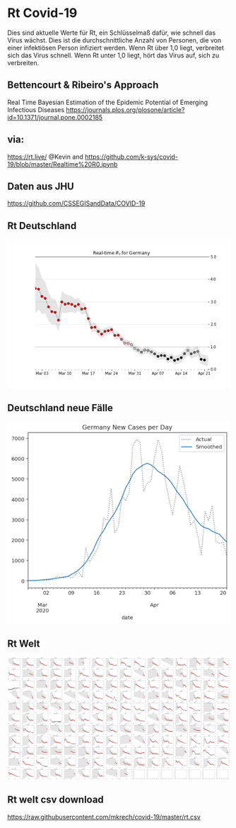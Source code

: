 # Rt Covid-19

Dies sind aktuelle Werte für Rt, ein Schlüsselmaß dafür, wie schnell das Virus wächst. Dies ist die durchschnittliche Anzahl von Personen, die von einer infektiösen Person infiziert werden. Wenn Rt über 1,0 liegt, verbreitet sich das Virus schnell. Wenn Rt unter 1,0 liegt, hört das Virus auf, sich zu verbreiten.

## Bettencourt & Ribeiro's Approach
Real Time Bayesian Estimation of the Epidemic Potential of Emerging Infectious Diseases
https://journals.plos.org/plosone/article?id=10.1371/journal.pone.0002185


## via: 
https://rt.live/ @Kevin and 
https://github.com/k-sys/covid-19/blob/master/Realtime%20R0.ipynb

## Daten aus JHU
https://github.com/CSSEGISandData/COVID-19

## Rt Deutschland
![Rt Deutschland](https://raw.githubusercontent.com/mkrech/covid-19/master/Germany.png) 

## Deutschland neue Fälle  
![Deutschland neue Fälle](https://raw.githubusercontent.com/mkrech/covid-19/master/Germany_new_cases.png)

## Rt Welt
![Rt Deutschland](https://raw.githubusercontent.com/mkrech/covid-19/master/world.png) 

## Rt welt csv download
https://raw.githubusercontent.com/mkrech/covid-19/master/rt.csv
